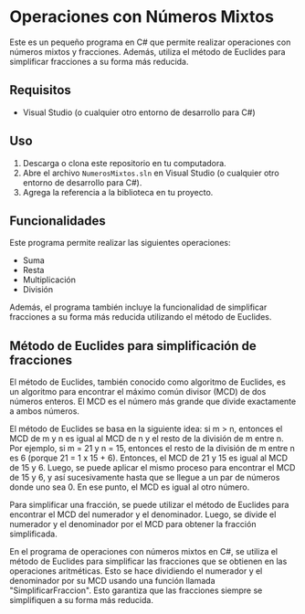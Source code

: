 # Operaciones con Números Mixtos

Este es un pequeño programa en C# que permite realizar operaciones con números mixtos y fracciones. Además, utiliza el método de Euclides para simplificar fracciones a su forma más reducida.

## Requisitos

- Visual Studio (o cualquier otro entorno de desarrollo para C#)

## Uso

1. Descarga o clona este repositorio en tu computadora.
2. Abre el archivo `NumerosMixtos.sln` en Visual Studio (o cualquier otro entorno de desarrollo para C#).
3. Agrega la referencia a la biblioteca en tu proyecto.

## Funcionalidades

Este programa permite realizar las siguientes operaciones:

- Suma
- Resta
- Multiplicación
- División

Además, el programa también incluye la funcionalidad de simplificar fracciones a su forma más reducida utilizando el método de Euclides.

## Método de Euclides para simplificación de fracciones

El método de Euclides, también conocido como algoritmo de Euclides, es un algoritmo para encontrar el máximo común divisor (MCD) de dos números enteros. El MCD es el número más grande que divide exactamente a ambos números.

El método de Euclides se basa en la siguiente idea: si m > n, entonces el MCD de m y n es igual al MCD de n y el resto de la división de m entre n. Por ejemplo, si m = 21 y n = 15, entonces el resto de la división de m entre n es 6 (porque 21 = 1 x 15 + 6). Entonces, el MCD de 21 y 15 es igual al MCD de 15 y 6. Luego, se puede aplicar el mismo proceso para encontrar el MCD de 15 y 6, y así sucesivamente hasta que se llegue a un par de números donde uno sea 0. En ese punto, el MCD es igual al otro número.

Para simplificar una fracción, se puede utilizar el método de Euclides para encontrar el MCD del numerador y el denominador. Luego, se divide el numerador y el denominador por el MCD para obtener la fracción simplificada.

En el programa de operaciones con números mixtos en C#, se utiliza el método de Euclides para simplificar las fracciones que se obtienen en las operaciones aritméticas. Esto se hace dividiendo el numerador y el denominador por su MCD usando una función llamada "SimplificarFraccion". Esto garantiza que las fracciones siempre se simplifiquen a su forma más reducida.
